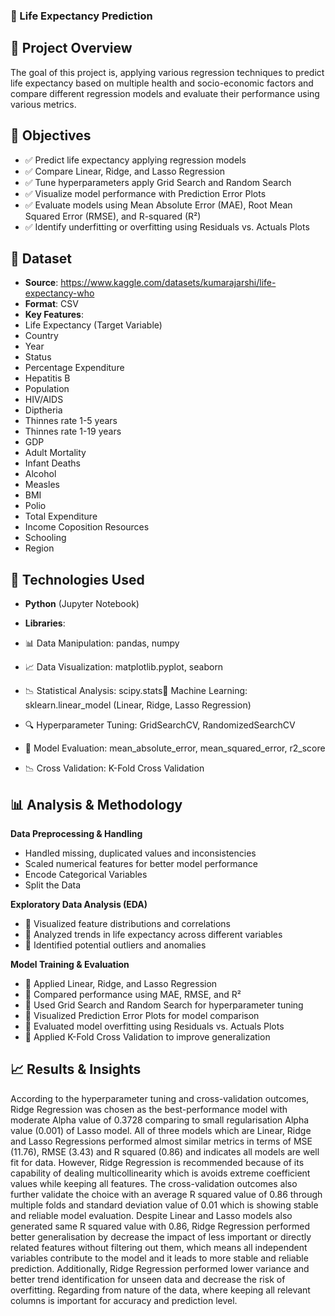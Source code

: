 ### 🏥 Life Expectancy Prediction

## 📌 Project Overview

The goal of this project is, applying various regression techniques to predict life expectancy based on multiple health and socio-economic factors and 
compare different regression models and evaluate their performance using various metrics.

## 🎯 Objectives

- ✅ Predict life expectancy applying regression models
- ✅ Compare Linear, Ridge, and Lasso Regression
- ✅ Tune hyperparameters apply Grid Search and Random Search
- ✅ Visualize model performance with Prediction Error Plots
- ✅ Evaluate models using Mean Absolute Error (MAE), Root Mean Squared Error (RMSE), and R-squared (R²)
- ✅ Identify underfitting or overfitting using Residuals vs. Actuals Plots

## 📂 Dataset

- **Source**: https://www.kaggle.com/datasets/kumarajarshi/life-expectancy-who
- **Format**: CSV
- **Key Features**:
- Life Expectancy (Target Variable)
- Country
- Year
- Status
- Percentage Expenditure
- Hepatitis B
- Population
- HIV/AIDS
- Diptheria
- Thinnes rate 1-5 years
- Thinnes rate 1-19 years
- GDP
- Adult Mortality
- Infant Deaths
- Alcohol
- Measles
- BMI
- Polio
- Total Expenditure
- Income Coposition Resources
- Schooling
- Region

## 🔧 Technologies Used

- **Python** (Jupyter Notebook)

- **Libraries**:
- 📊 Data Manipulation: pandas, numpy
- 📈 Data Visualization: matplotlib.pyplot, seaborn
- 📉 Statistical Analysis: scipy.stats🤖 Machine Learning: sklearn.linear_model (Linear, Ridge, Lasso Regression)
- 🔍 Hyperparameter Tuning: GridSearchCV, RandomizedSearchCV
- 📏 Model Evaluation: mean_absolute_error, mean_squared_error, r2_score
- 📉 Cross Validation: K-Fold Cross Validation

## 📊 Analysis & Methodology

 **Data Preprocessing & Handling**
- Handled missing, duplicated values and inconsistencies
- Scaled numerical features for better model performance
- Encode Categorical Variables
- Split the Data

 **Exploratory Data Analysis (EDA)**

- 📌 Visualized feature distributions and correlations
- 📌 Analyzed trends in life expectancy across different variables
- 📌 Identified potential outliers and anomalies

 **Model Training & Evaluation**

- 📍 Applied Linear, Ridge, and Lasso Regression
- 📍 Compared performance using MAE, RMSE, and R²
- 📍 Used Grid Search and Random Search for hyperparameter tuning
- 📍 Visualized Prediction Error Plots for model comparison
- 📍 Evaluated model overfitting using Residuals vs. Actuals Plots
- 📍 Applied K-Fold Cross Validation to improve generalization

## 📈 Results & Insights
According to the hyperparameter tuning and cross-validation outcomes, Ridge Regression was chosen as the best-performance model with moderate Alpha value of 0.3728 comparing to small 
regularisation Alpha value (0.001) of Lasso model. All of three models which are Linear, Ridge and Lasso Regressions performed almost similar metrics in terms of MSE (11.76), RMSE (3.43)
and R squared (0.86) and indicates all models are well fit for data. 
However, Ridge Regression is recommended because of its capability of dealing multicollinearity which is avoids extreme coefficient values while keeping all features. The cross-validation
outcomes also further validate the choice with an average R squared value of 0.86 through multiple folds and standard deviation value of 0.01 which is showing stable and reliable model 
evaluation. Despite Linear and Lasso models also generated same R squared value with 0.86, Ridge Regression performed better generalisation by decrease the impact of less important or 
directly related features without filtering out them, which means all independent variables contribute to the model and it leads to more stable and reliable prediction. 
Additionally, Ridge Regression performed lower variance and better trend identification for unseen data and decrease the risk of overfitting. Regarding from nature of the data, where
keeping all relevant columns is important for accuracy and prediction level.
